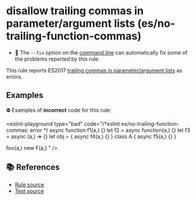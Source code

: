 # disallow trailing commas in parameter/argument lists (es/no-trailing-function-commas)

- 🔧 The `--fix` option on the [command line](https://eslint.org/docs/user-guide/command-line-interface#fixing-problems) can automatically fix some of the problems reported by this rule.

This rule reports ES2017 [trailing commas in parameter/argument lists](https://github.com/tc39/proposal-trailing-function-commas#readme) as errors.

## Examples

⛔ Examples of **incorrect** code for this rule:

<eslint-playground type="bad" code="/*eslint es/no-trailing-function-commas: error */
async function f1(a,) {}
let f2 = async function(a,) {}
let f3 = async (a,) =&gt; {}
let obj = { async f4(a,) {} }
class A { async f5(a,) {} }

foo(a,)
new F(a,)
" />

## 📚 References

- [Rule source](https://github.com/mysticatea/eslint-plugin-es/blob/v1.4.1/lib/rules/no-trailing-function-commas.js)
- [Test source](https://github.com/mysticatea/eslint-plugin-es/blob/v1.4.1/tests/lib/rules/no-trailing-function-commas.js)
